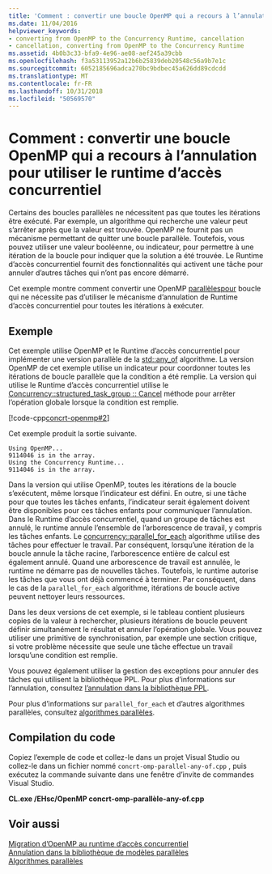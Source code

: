 ```yaml
---
title: 'Comment : convertir une boucle OpenMP qui a recours à l’annulation pour utiliser le runtime d’accès concurrentiel'
ms.date: 11/04/2016
helpviewer_keywords:
- converting from OpenMP to the Concurrency Runtime, cancellation
- cancellation, converting from OpenMP to the Concurrency Runtime
ms.assetid: 4b0b3c33-bfa9-4e96-ae08-aef245a39cbb
ms.openlocfilehash: f3a53113952a12b6b25839deb20548c56a9b7e1c
ms.sourcegitcommit: 6052185696adca270bc9bdbec45a626dd89cdcdd
ms.translationtype: MT
ms.contentlocale: fr-FR
ms.lasthandoff: 10/31/2018
ms.locfileid: "50569570"
---
```

# <a name="how-to-convert-an-openmp-loop-that-uses-cancellation-to-use-the-concurrency-runtime"></a>Comment : convertir une boucle OpenMP qui a recours à l’annulation pour utiliser le runtime d’accès concurrentiel

Certains des boucles parallèles ne nécessitent pas que toutes les itérations être exécuté. Par exemple, un algorithme qui recherche une valeur peut s’arrêter après que la valeur est trouvée. OpenMP ne fournit pas un mécanisme permettant de quitter une boucle parallèle. Toutefois, vous pouvez utiliser une valeur booléenne, ou indicateur, pour permettre à une itération de la boucle pour indiquer que la solution a été trouvée. Le Runtime d’accès concurrentiel fournit des fonctionnalités qui activent une tâche pour annuler d’autres tâches qui n’ont pas encore démarré.

Cet exemple montre comment convertir une OpenMP [parallèles](../../parallel/concrt/how-to-use-parallel-invoke-to-write-a-parallel-sort-routine.md#parallel)[pour](../../parallel/openmp/reference/for-openmp.md) boucle qui ne nécessite pas d’utiliser le mécanisme d’annulation de Runtime d’accès concurrentiel pour toutes les itérations à exécuter.

## <a name="example"></a>Exemple

Cet exemple utilise OpenMP et le Runtime d’accès concurrentiel pour implémenter une version parallèle de la [std::any_of](../../standard-library/algorithm-functions.md#any_of) algorithme. La version OpenMP de cet exemple utilise un indicateur pour coordonner toutes les itérations de boucle parallèle que la condition a été remplie. La version qui utilise le Runtime d’accès concurrentiel utilise le [Concurrency::structured_task_group :: Cancel](reference/structured-task-group-class.md#cancel) méthode pour arrêter l’opération globale lorsque la condition est remplie.

[!code-cpp[concrt-openmp#2](../../parallel/concrt/codesnippet/cpp/convert-an-openmp-loop-that-uses-cancellation_1.cpp)]

Cet exemple produit la sortie suivante.

```Output
Using OpenMP...
9114046 is in the array.
Using the Concurrency Runtime...
9114046 is in the array.
```

Dans la version qui utilise OpenMP, toutes les itérations de la boucle s’exécutent, même lorsque l’indicateur est défini. En outre, si une tâche pour que toutes les tâches enfants, l’indicateur serait également doivent être disponibles pour ces tâches enfants pour communiquer l’annulation. Dans le Runtime d’accès concurrentiel, quand un groupe de tâches est annulé, le runtime annule l’ensemble de l’arborescence de travail, y compris les tâches enfants. Le [concurrency::parallel_for_each](reference/concurrency-namespace-functions.md#parallel_for_each) algorithme utilise des tâches pour effectuer le travail. Par conséquent, lorsqu’une itération de la boucle annule la tâche racine, l’arborescence entière de calcul est également annulé. Quand une arborescence de travail est annulée, le runtime ne démarre pas de nouvelles tâches. Toutefois, le runtime autorise les tâches que vous ont déjà commencé à terminer. Par conséquent, dans le cas de la `parallel_for_each` algorithme, itérations de boucle active peuvent nettoyer leurs ressources.

Dans les deux versions de cet exemple, si le tableau contient plusieurs copies de la valeur à rechercher, plusieurs itérations de boucle peuvent définir simultanément le résultat et annuler l’opération globale. Vous pouvez utiliser une primitive de synchronisation, par exemple une section critique, si votre problème nécessite que seule une tâche effectue un travail lorsqu’une condition est remplie.

Vous pouvez également utiliser la gestion des exceptions pour annuler des tâches qui utilisent la bibliothèque PPL. Pour plus d’informations sur l’annulation, consultez [l’annulation dans la bibliothèque PPL](cancellation-in-the-ppl.md).

Pour plus d’informations sur `parallel_for_each` et d’autres algorithmes parallèles, consultez [algorithmes parallèles](../../parallel/concrt/parallel-algorithms.md).

## <a name="compiling-the-code"></a>Compilation du code

Copiez l’exemple de code et collez-le dans un projet Visual Studio ou collez-le dans un fichier nommé `concrt-omp-parallel-any-of.cpp` , puis exécutez la commande suivante dans une fenêtre d’invite de commandes Visual Studio.

**CL.exe /EHsc/OpenMP concrt-omp-parallèle-any-of.cpp**

## <a name="see-also"></a>Voir aussi

[Migration d’OpenMP au runtime d’accès concurrentiel](../../parallel/concrt/migrating-from-openmp-to-the-concurrency-runtime.md)<br/>
[Annulation dans la bibliothèque de modèles parallèles](cancellation-in-the-ppl.md)<br/>
[Algorithmes parallèles](../../parallel/concrt/parallel-algorithms.md)

